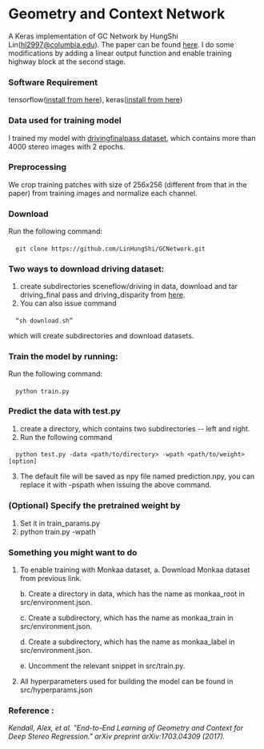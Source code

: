 # Geometry and Context Network
   A Keras implementation of GC Network by HungShi Lin(hl2997@columbia.edu). The paper can be found [here](https://arxiv.org/abs/1703.04309).
I do some modifications by adding a linear output function and enable training highway block at the second stage.

### Software Requirement
   tensorflow([install from here](https://www.tensorflow.org/install/)), keras([install from here](https://keras.io/#installation))

### Data used for training model  
   I trained my model with [drivingfinalpass dataset](https://lmb.informatik.uni-freiburg.de/resources/datasets/SceneFlowDatasets.en.html), which contains more than 4000 stereo images with 2 epochs.

### Preprocessing
   We crop training patches with size of 256x256 (different from that in the paper) from training images and normalize each channel.

### Download
   Run the following command:
####   
      git clone https://github.com/LinHungShi/GCNetwork.git
   
### Two ways to download driving dataset:  
  1. create subdirectories sceneflow/driving in data, download and tar driving_final pass and driving_disparity from [here](https://lmb.informatik.uni-freiburg.de/resources/datasets/SceneFlowDatasets.en.html). 
  2. You can also issue command 
####
      “sh download.sh” 
   which will create subdirectories and download datasets.
   
### Train the model by running:
   Run the following command: 
####
      python train.py

### Predict the data with test.py
   1. create a directory, which contains two subdirectories -- left and right. 
   2. Run the following command
####
      python test.py -data <path/to/directory> -wpath <path/to/weight> [option]
   3. The default file will be saved as npy file named prediction.npy, you can replace it with -pspath when issuing the above command.
### (Optional) Specify the pretrained weight by
   1. Set it in train_params.py
   2. python train.py -wpath <path to the pretrained weight>

### Something you might want to do
   1. To enable training with Monkaa dataset, 
      a. Download Monkaa dataset from previous link.
      
      b. Create a directory in data, which has the name as monkaa_root in src/environment.json.
      
      c. Create a subdirectory, which has the name as monkaa_train in src/environment.json.
      
      d. Create a subdirectory, which has the name as monkaa_label in src/environment.json.
      
      e. Uncomment the relevant snippet in src/train.py.
      
   2. All hyperparameters used for building the model can be found in src/hyperparams.json

### Reference :
   *Kendall, Alex, et al. "End-to-End Learning of Geometry and Context for Deep Stereo Regression." arXiv preprint arXiv:1703.04309 (2017).*
